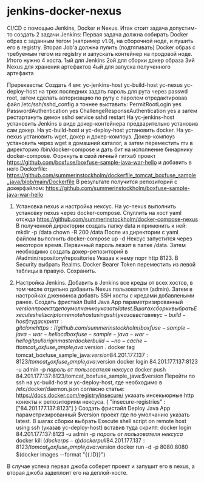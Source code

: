 # jenkins-docker-nexus
CI/CD с помощью Jenkins, Docker и Nexus.
Итак стоит задача допустим-то cоздать 2 задачи Jenkins: Первая задача должна собирать Docker
образ с заданным тегом (например v1.0), на сборочной ноде, и
пушить его в registry.
Вторая Job'а должна пулить (подтягивать) Docker образ с требуемым тегом из registry и запускать контейнер на продовой ноде.
Итого нужно 4 хоста. 
1ый для Jenkins
2ой для сборки докер образа
3ий Nexus для хранения артефактов
4ый для запуска полученного артефакта

Пререквесты:
Создать 4 вм:
yc-jenkins-host
yc-build-host
yc-nexus
yc-deploy-host
на трех последних задать пароль для рута через passwd root, затем сделать авторизацию по руту с паролем отредактировав файл /etc/ssh/sshd_config а точнее
выставить:
PermitRootLogin yes
PasswordAuthentication yes
ChallengeResponseAuthentication yes
а затем рестартануть демон sshd
service sshd restart
На yc-jenkins-host установить Jenkins в виде докер-контейнера предварительно установив сам докер.
На yc-build-host и yc-deploy-host установить docker. 
На yc-nexus установить wget, докер и докер-компоуз. Докер-компоуз установить через wget в домашний каталог, а затем переместить mv в директорию /bin/docker-compose
и дать бит на исполнение бинарнику docker-compose.
Форкнуть в свой личный гитхаб проект https://github.com/boxfuse/boxfuse-sample-java-war-hello и добавить в него Dockerfile: https://github.com/summerinstockholm/dockerfile_tomcat_boxfuse_sample_java/blob/main/Dockerfile
В результате получится репозиторий c докерфайлом:
https://github.com/summerinstockholm/boxfuse-sample-java-war-hello


1. Установка nexus и настройка нексус.
На yc-nexus выполнить установку nexus через docker-compose. Спуллить на хост yaml отсюда
https://github.com/summerinstockholm/docker-compose-nexus
В полученной директории создать папку data и применить к ней: 
mkdir -p /data
chown -R 200 /data
После из директории с yaml файлом выполнить
docker-compose up -d
Нексус запустится через некоторое время. Первичный пароль лежит в папке /data. Затем необходимо создать докер-репозиторий в /#admin/repository/repositories
Указав к нему порт http 8123. В Security выбрать Realms. Docker Bearer Token переместить из левой таблицы в правую. Сохранить.

2. Настройка Jenkins.
Добавить в Jenkins все креды от всех хостов, в том числе отдельно добавить Nexus пользователя (admin). Затем в настройках дженкинса добавть SSH хосты с кредами добавлеными ранее.
Создать фристайл Build Java App параметризированный $version проект где по умолчанию указать latest. В шагах сборки выбрать Execute shell script on remote host using ssh (указав вставив yc-build-host) туда скрипт:
git clone https://github.com/summerinstockholm/boxfuse-sample-java-war-hello
cd boxfuse-sample-java-war-hello
git pull origin master
docker build --no-cache -t tomcat_boxfuse_sample_java:$version . 
docker tag tomcat_boxfuse_sample_java:$version 84.201.177.137:8123/tomcat_boxfuse_sample_java:$version
docker login 84.201.177.137:8123 -u admin -p *пароль от пользователя нексуса*
docker push 84.201.177.137:8123/tomcat_boxfuse_sample_java:$version
Перейти по ssh на yc-build-host и yc-deploy-host, где необходимо в /etc/docker/daemon.json согласно статье:
https://docs.docker.com/registry/insecure/ указать инсекьюрные http конекты к репозиториям нексуса.
{
  "insecure-registries" : ["84.201.177.137:8123"]
}
Создать фристайл Deploy Java App параметризированный $version проект где по умолчанию указать latest. В шагах сборки выбрать Execute shell script on remote host using ssh (указав yc-deploy-host) вставив туда скрипт:
docker login 84.201.177.137:8123 -u admin -p *пароль от пользователя нексуса*
docker kill $(docker ps -q)
docker pull 84.201.177.137:8123/tomcat_boxfuse_sample_java:$version
docker run -d -p 8080:8080 $(docker images --format "{{.ID}}")

В случае успеха первая джоба соберет проект и запушит его в nexus, а вторая джоба задеплоит его на деплой-хосте.